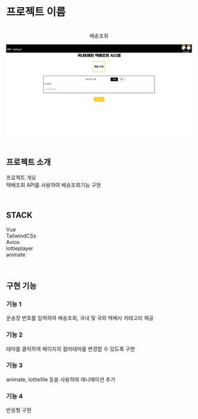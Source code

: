 

# 프로젝트 이름

<p align="center">
  <br>
  배송조회

![Broadcast Thumbnail](./public/parcel.png)  
  <br>
</p>


## 프로젝트 소개

<p align="justify">
프로젝트 개요
<br>
택배조회 API를 사용하여 배송조회기능 구현 
</p>

<br>

## STACK

Vue
<br>
TailwindCSs
<br>
Axios
<br>
lottieplayer
<br>
animate

<br>

## 구현 기능

### 기능 1
운송장 번호를 입력하여 배송조회, 국내 및 국외 택배사 카테고리 제공
### 기능 2
테마를 클릭하여 페이지의 컬러테마를 변경할 수 있도록 구현
### 기능 3
animate, lottiefile 등을 사용하여 애니메이션 추가
### 기능 4
반응형 구현
<br>


<p align="justify">

</p>

<br>


